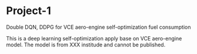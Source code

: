 # Project-1
Double DQN, DDPG for VCE aero-engine self-optimization fuel consumption

This is  a deep learning self-optimization apply base on VCE aero-engine model. The model is from XXX institude and cannot be published.
